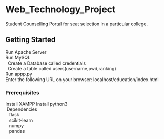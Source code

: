 # Web_Technology_Project
Student Counselling Portal for seat selection in a particular college.

## Getting Started
Run Apache Server <br/>
Run MySQL <br/>
  &nbsp;&nbsp;Create a Database called credentials<br/>
  &nbsp;&nbsp;Create a table called users(username,pwd,ranking)<br/>
Run appp.py<br/>
Enter the following URL on your browser: localhost/education/index.html 

### Prerequisites
Install XAMPP
Install python3<br/>
  &nbsp;Dependencies<br/>
    &nbsp;&nbsp;&nbsp;flask<br/>
    &nbsp;&nbsp;&nbsp;scikit-learn<br/>
    &nbsp;&nbsp;&nbsp;numpy<br/>
    &nbsp;&nbsp;&nbsp;pandas<br/>


